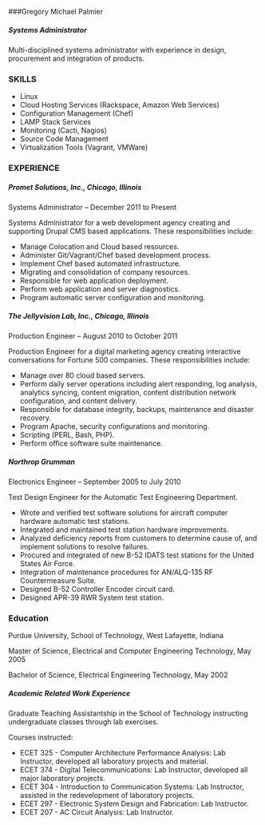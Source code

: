 ###Gregory Michael Palmier

##### Systems Administrator

Multi-disciplined systems administrator with experience in design, procurement and integration of products. 

### SKILLS

* Linux
* Cloud Hosting Services (Rackspace, Amazon Web Services)
* Configuration Management (Chef)
* LAMP Stack Services
* Monitoring (Cacti, Nagios)
* Source Code Management
* Virtualization Tools (Vagrant, VMWare)

### EXPERIENCE

##### Promet Solutions, Inc., Chicago, Illinois

Systems Administrator – December 2011 to Present

Systems Administrator for a web development agency creating and supporting Drupal CMS based applications.  These responsibilities include:

* Manage Colocation and Cloud based resources. 
* Administer Git/Vagrant/Chef based development process.
* Implement Chef based automated infrastructure.
* Migrating and consolidation of company resources.
* Responsible for web application deployment.
* Perform web application and server diagnostics.
* Program automatic server configuration and monitoring.
 
##### The Jellyvision Lab, Inc., Chicago, Illinois

Production Engineer – August 2010 to October 2011

Production Engineer for a digital marketing agency creating interactive conversations for Fortune 500 companies.  These responsibilities include:

* Manage over 80 cloud based servers.
* Perform daily server operations including alert responding, log analysis, analytics syncing, content migration, content distribution network configuration, and content delivery.
* Responsible for database integrity, backups, maintenance and disaster recovery.
* Program Apache, security configurations and monitoring.
* Scripting (PERL, Bash, PHP).
* Perform office software suite maintenance.

##### Northrop Grumman

Electronics Engineer – September 2005 to July 2010

Test Design Engineer for the Automatic Test Engineering Department.

* Wrote and verified test software solutions for aircraft computer hardware automatic test stations.  
* Integrated and maintained test station hardware improvements.
* Analyzed deficiency reports from customers to determine cause of, and implement solutions to resolve failures.
* Procured and integrated of new B-52 IDATS test stations for the United States Air Force.
* Integration of maintenance procedures for AN/ALQ-135 RF Countermeasure Suite.
* Designed B-52 Controller Encoder circuit card.
* Designed APR-39 RWR System test station.

### Education

Purdue University, School of Technology, West Lafayette, Indiana 

Master of Science, Electrical and Computer Engineering Technology, May 2005 

Bachelor of Science, Electrical Engineering Technology, May 2002

##### Academic Related Work Experience 

Graduate Teaching Assistantship in the School of Technology instructing undergraduate classes through lab exercises. 

Courses instructed: 

* ECET 325 - Computer Architecture Performance Analysis: Lab Instructor, developed all laboratory projects and material.
* ECET 374 - Digital Telecommunications: Lab Instructor, developed all major laboratory projects.
* ECET 304 - Introduction to Communication Systems: Lab Instructor, assisted in the redevelopment of laboratory projects.
* ECET 297 - Electronic System Design and Fabrication: Lab Instructor.
* ECET 207 - AC Circuit Analysis: Lab Instructor.

